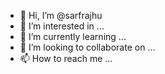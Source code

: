 - 👋 Hi, I’m @sarfrajhu
- 👀 I’m interested in ...
- 🌱 I’m currently learning ...
- 💞️ I’m looking to collaborate on ...
- 📫 How to reach me ...

<!---
sarfrajhu/sarfrajhu is a ✨ special ✨ repository because its `README.md` (this file) appears on your GitHub profile.
You can click the Preview link to take a look at your changes.
--->
